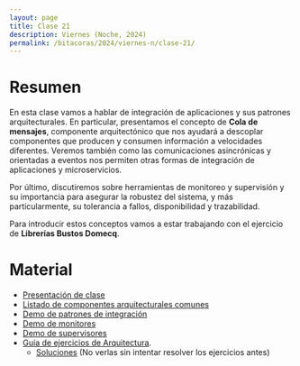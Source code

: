 ```yaml
---
layout: page
title: Clase 21
description: Viernes (Noche, 2024)
permalink: /bitacoras/2024/viernes-n/clase-21/
---
```


# Resumen

En esta clase vamos a hablar de integración de aplicaciones y sus patrones arquitecturales. En particular, presentamos el concepto de **Cola de mensajes**, componente arquitectónico que nos ayudará a descoplar componentes que producen y consumen información a velocidades diferentes. Veremos también como las comunicaciones asincrónicas y orientadas a eventos nos permiten otras formas de integración de aplicaciones y microservicios.

Por último, discutiremos sobre herramientas de monitoreo y supervisión y su importancia para asegurar la robustez del sistema, y más particularmente, su tolerancia a fallos, disponibilidad y trazabilidad.

Para introducir estos conceptos vamos a estar trabajando con el ejercicio de **Librerías Bustos Domecq**.


# Material

- [Presentación de clase](https://docs.google.com/presentation/d/1QbezkA-rlufd3CKKPbEHCCN4KSYGZnsmxGkJ4saTdi8/edit#slide=id.g35f391192_00)
- [Listado de componentes arquitecturales comunes](https://docs.google.com/document/d/1LWr7tDy47qFQt8Y1XOGFWCra9NQkugqsSxSPt9QMiKs/edit#heading=h.n9ul1ib5i4m)
- [Demo de patrones de integración](https://github.com/flbulgarelli/integration_patterns)
- [Demo de monitores](https://github.com/flbulgarelli/prometheus-sample)
- [Demo de supervisores](https://github.com/flbulgarelli/supervisord-sample)
- [Guía de ejercicios de Arquitectura](https://docs.google.com/document/d/1snIOX5rNp3kwEkWF3R04-KuujUbMTOz1wanl3Rut0Ts/edit?usp=sharing).
    - [Soluciones](https://docs.google.com/document/d/1zQPyGbnyKMsMNedsSnFWLobyGUUU2KTuGOyoPIsvnSw/edit#heading=h.o8eoqhxo0gxt) (No verlas sin intentar resolver los ejercicios antes)
